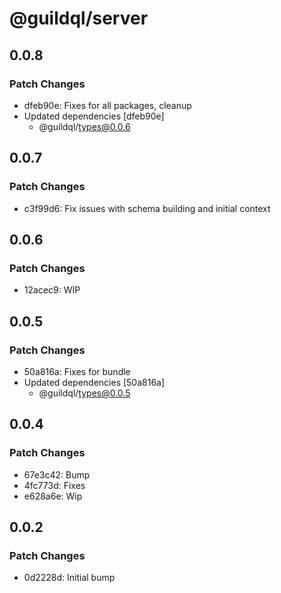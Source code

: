 # @guildql/server

## 0.0.8

### Patch Changes

- dfeb90e: Fixes for all packages, cleanup
- Updated dependencies [dfeb90e]
  - @guildql/types@0.0.6

## 0.0.7

### Patch Changes

- c3f99d6: Fix issues with schema building and initial context

## 0.0.6

### Patch Changes

- 12acec9: WIP

## 0.0.5

### Patch Changes

- 50a816a: Fixes for bundle
- Updated dependencies [50a816a]
  - @guildql/types@0.0.5

## 0.0.4

### Patch Changes

- 67e3c42: Bump
- 4fc773d: Fixes
- e628a6e: Wip

## 0.0.2

### Patch Changes

- 0d2228d: Initial bump

